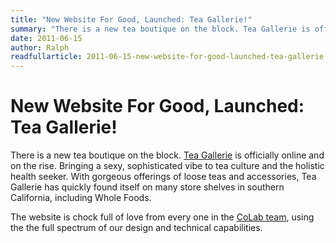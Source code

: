```yaml
---
title: "New Website For Good, Launched: Tea Gallerie!"
summary: "There is a new tea boutique on the block. Tea Gallerie is officially online and on the rise."
date: 2011-06-15
author: Ralph
readfullarticle: 2011-06-15-new-website-for-good-launched-tea-gallerie
---
```


# New Website For Good, Launched: Tea Gallerie!

There is a new tea boutique on the block. [Tea Gallerie](http://teagallerie.com/) is officially online and on the rise. Bringing a sexy, sophisticated vibe to tea culture and the holistic health seeker. With gorgeous offerings of loose teas and accessories, Tea Gallerie has quickly found itself on many store shelves in southern California, including Whole Foods.

The website is chock full of love from every one in the [CoLab team](), using the the full spectrum of our design and technical capabilities.
